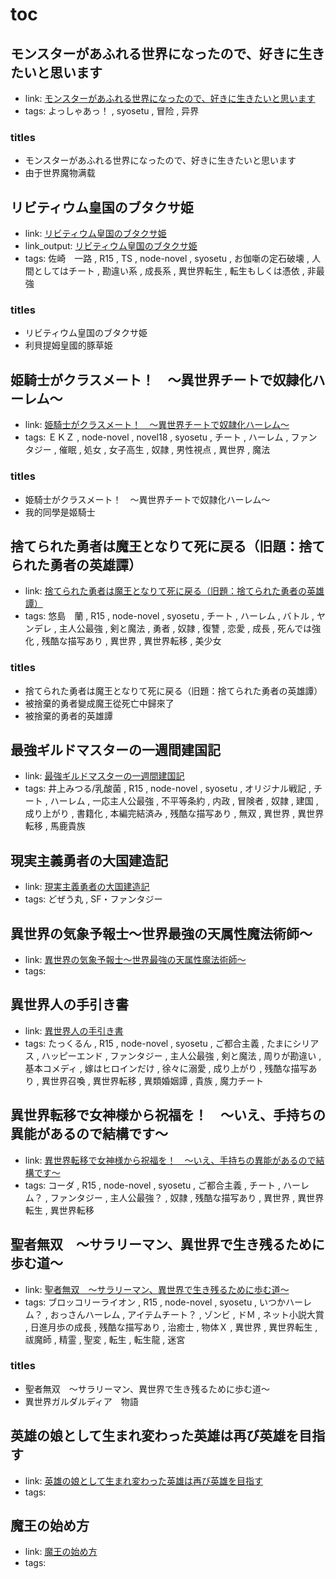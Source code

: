 # toc

## モンスターがあふれる世界になったので、好きに生きたいと思います

- link: [モンスターがあふれる世界になったので、好きに生きたいと思います](%E3%83%A2%E3%83%B3%E3%82%B9%E3%82%BF%E3%83%BC%E3%81%8C%E3%81%82%E3%81%B5%E3%82%8C%E3%82%8B%E4%B8%96%E7%95%8C%E3%81%AB%E3%81%AA%E3%81%A3%E3%81%9F%E3%81%AE%E3%81%A7%E3%80%81%E5%A5%BD%E3%81%8D%E3%81%AB%E7%94%9F%E3%81%8D%E3%81%9F%E3%81%84%E3%81%A8%E6%80%9D%E3%81%84%E3%81%BE%E3%81%99/)
- tags: よっしゃあっ！ , syosetu , 冒险 , 异界

### titles

- モンスターがあふれる世界になったので、好きに生きたいと思います
- 由于世界魔物满载

## リビティウム皇国のブタクサ姫

- link: [リビティウム皇国のブタクサ姫](%E3%83%AA%E3%83%93%E3%83%86%E3%82%A3%E3%82%A6%E3%83%A0%E7%9A%87%E5%9B%BD%E3%81%AE%E3%83%96%E3%82%BF%E3%82%AF%E3%82%B5%E5%A7%AB/)
- link_output: [リビティウム皇国のブタクサ姫](../cm_out/%E3%83%AA%E3%83%93%E3%83%86%E3%82%A3%E3%82%A6%E3%83%A0%E7%9A%87%E5%9B%BD%E3%81%AE%E3%83%96%E3%82%BF%E3%82%AF%E3%82%B5%E5%A7%AB/)
- tags: 佐崎　一路 , R15 , TS , node-novel , syosetu , お伽噺の定石破壊 , 人間としてはチート , 勘違い系 , 成長系 , 異世界転生 , 転生もしくは憑依 , 非最強

### titles

- リビティウム皇国のブタクサ姫
- 利貝提姆皇國的豚草姫

## 姫騎士がクラスメート！　〜異世界チートで奴隷化ハーレム〜

- link: [姫騎士がクラスメート！　〜異世界チートで奴隷化ハーレム〜](%E5%A7%AB%E9%A8%8E%E5%A3%AB%E3%81%8C%E3%82%AF%E3%83%A9%E3%82%B9%E3%83%A1%E3%83%BC%E3%83%88%EF%BC%81%E3%80%80%E3%80%9C%E7%95%B0%E4%B8%96%E7%95%8C%E3%83%81%E3%83%BC%E3%83%88%E3%81%A7%E5%A5%B4%E9%9A%B7%E5%8C%96%E3%83%8F%E3%83%BC%E3%83%AC%E3%83%A0%E3%80%9C/)
- tags: ＥＫＺ , node-novel , novel18 , syosetu , チート , ハーレム , ファンタジー , 催眠 , 処女 , 女子高生 , 奴隷 , 男性視点 , 異世界 , 魔法

### titles

- 姫騎士がクラスメート！　〜異世界チートで奴隷化ハーレム〜
- 我的同學是姬騎士

## 捨てられた勇者は魔王となりて死に戻る（旧題：捨てられた勇者の英雄譚）

- link: [捨てられた勇者は魔王となりて死に戻る（旧題：捨てられた勇者の英雄譚）](%E6%8D%A8%E3%81%A6%E3%82%89%E3%82%8C%E3%81%9F%E5%8B%87%E8%80%85%E3%81%AF%E9%AD%94%E7%8E%8B%E3%81%A8%E3%81%AA%E3%82%8A%E3%81%A6%E6%AD%BB%E3%81%AB%E6%88%BB%E3%82%8B%EF%BC%88%E6%97%A7%E9%A1%8C%EF%BC%9A%E6%8D%A8%E3%81%A6%E3%82%89%E3%82%8C%E3%81%9F%E5%8B%87%E8%80%85%E3%81%AE%E8%8B%B1%E9%9B%84%E8%AD%9A%EF%BC%89/)
- tags: 悠島　蘭 , R15 , node-novel , syosetu , チート , ハーレム , バトル , ヤンデレ , 主人公最強 , 剣と魔法 , 勇者 , 奴隷 , 復讐 , 恋愛 , 成長 , 死んでは強化 , 残酷な描写あり , 異世界 , 異世界転移 , 美少女

### titles

- 捨てられた勇者は魔王となりて死に戻る（旧題：捨てられた勇者の英雄譚）
- 被捨棄的勇者變成魔王從死亡中歸來了
- 被捨棄的勇者的英雄譚

## 最強ギルドマスターの一週間建国記

- link: [最強ギルドマスターの一週間建国記](%E6%9C%80%E5%BC%B7%E3%82%AE%E3%83%AB%E3%83%89%E3%83%9E%E3%82%B9%E3%82%BF%E3%83%BC%E3%81%AE%E4%B8%80%E9%80%B1%E9%96%93%E5%BB%BA%E5%9B%BD%E8%A8%98/)
- tags: 井上みつる/乳酸菌 , R15 , node-novel , syosetu , オリジナル戦記 , チート , ハーレム , 一応主人公最強 , 不平等条約 , 内政 , 冒険者 , 奴隷 , 建国 , 成り上がり , 書籍化 , 本編完結済み , 残酷な描写あり , 無双 , 異世界 , 異世界転移 , 馬鹿貴族

## 現実主義勇者の大国建造記

- link: [現実主義勇者の大国建造記](%E7%8F%BE%E5%AE%9F%E4%B8%BB%E7%BE%A9%E5%8B%87%E8%80%85%E3%81%AE%E5%A4%A7%E5%9B%BD%E5%BB%BA%E9%80%A0%E8%A8%98/)
- tags: どぜう丸 , SF・ファンタジー

## 異世界の気象予報士～世界最強の天属性魔法術師～

- link: [異世界の気象予報士～世界最強の天属性魔法術師～](%E7%95%B0%E4%B8%96%E7%95%8C%E3%81%AE%E6%B0%97%E8%B1%A1%E4%BA%88%E5%A0%B1%E5%A3%AB%EF%BD%9E%E4%B8%96%E7%95%8C%E6%9C%80%E5%BC%B7%E3%81%AE%E5%A4%A9%E5%B1%9E%E6%80%A7%E9%AD%94%E6%B3%95%E8%A1%93%E5%B8%AB%EF%BD%9E/)
- tags: 

## 異世界人の手引き書

- link: [異世界人の手引き書](%E7%95%B0%E4%B8%96%E7%95%8C%E4%BA%BA%E3%81%AE%E6%89%8B%E5%BC%95%E3%81%8D%E6%9B%B8/)
- tags: たっくるん , R15 , node-novel , syosetu , ご都合主義 , たまにシリアス , ハッピーエンド , ファンタジー , 主人公最強 , 剣と魔法 , 周りが勘違い , 基本コメディ , 嫁はヒロインだけ , 徐々に溺愛 , 成り上がり , 残酷な描写あり , 異世界召喚 , 異世界転移 , 異類婚姻譚 , 貴族 , 魔力チート

## 異世界転移で女神様から祝福を！　～いえ、手持ちの異能があるので結構です～

- link: [異世界転移で女神様から祝福を！　～いえ、手持ちの異能があるので結構です～](%E7%95%B0%E4%B8%96%E7%95%8C%E8%BB%A2%E7%A7%BB%E3%81%A7%E5%A5%B3%E7%A5%9E%E6%A7%98%E3%81%8B%E3%82%89%E7%A5%9D%E7%A6%8F%E3%82%92%EF%BC%81%E3%80%80%EF%BD%9E%E3%81%84%E3%81%88%E3%80%81%E6%89%8B%E6%8C%81%E3%81%A1%E3%81%AE%E7%95%B0%E8%83%BD%E3%81%8C%E3%81%82%E3%82%8B%E3%81%AE%E3%81%A7%E7%B5%90%E6%A7%8B%E3%81%A7%E3%81%99%EF%BD%9E/)
- tags: コーダ , R15 , node-novel , syosetu , ご都合主義 , チート , ハーレム？ , ファンタジー , 主人公最強？ , 奴隷 , 残酷な描写あり , 異世界 , 異世界転生 , 異世界転移

## 聖者無双　～サラリーマン、異世界で生き残るために歩む道～

- link: [聖者無双　～サラリーマン、異世界で生き残るために歩む道～](%E8%81%96%E8%80%85%E7%84%A1%E5%8F%8C%E3%80%80%EF%BD%9E%E3%82%B5%E3%83%A9%E3%83%AA%E3%83%BC%E3%83%9E%E3%83%B3%E3%80%81%E7%95%B0%E4%B8%96%E7%95%8C%E3%81%A7%E7%94%9F%E3%81%8D%E6%AE%8B%E3%82%8B%E3%81%9F%E3%82%81%E3%81%AB%E6%AD%A9%E3%82%80%E9%81%93%EF%BD%9E/)
- tags: ブロッコリーライオン , R15 , node-novel , syosetu , いつかハーレム？ , おっさんハーレム , アイテムチート？ , ゾンビ , ドＭ , ネット小説大賞 , 日進月歩の成長 , 残酷な描写あり , 治癒士 , 物体Ｘ , 異世界 , 異世界転生 , 祓魔師 , 精霊 , 聖変 , 転生 , 転生龍 , 迷宮

### titles

- 聖者無双　～サラリーマン、異世界で生き残るために歩む道～
- 異世界ガルダルディア　物語

## 英雄の娘として生まれ変わった英雄は再び英雄を目指す

- link: [英雄の娘として生まれ変わった英雄は再び英雄を目指す](%E8%8B%B1%E9%9B%84%E3%81%AE%E5%A8%98%E3%81%A8%E3%81%97%E3%81%A6%E7%94%9F%E3%81%BE%E3%82%8C%E5%A4%89%E3%82%8F%E3%81%A3%E3%81%9F%E8%8B%B1%E9%9B%84%E3%81%AF%E5%86%8D%E3%81%B3%E8%8B%B1%E9%9B%84%E3%82%92%E7%9B%AE%E6%8C%87%E3%81%99/)
- tags: 

## 魔王の始め方

- link: [魔王の始め方](%E9%AD%94%E7%8E%8B%E3%81%AE%E5%A7%8B%E3%82%81%E6%96%B9/)
- tags:
